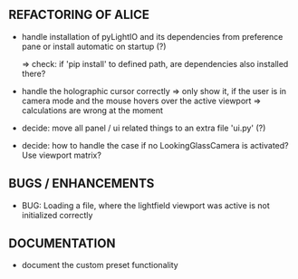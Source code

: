 ## REFACTORING OF ALICE

- handle installation of pyLightIO and its dependencies from preference pane or
  install automatic on startup (?)

  => check: if 'pip install' to defined path, are dependencies also installed there?

- handle the holographic cursor correctly
  => only show it, if the user is in camera mode and the mouse hovers over the active viewport
  => calculations are wrong at the moment

- decide: move all panel / ui related things to an extra file 'ui.py' (?)

- decide: how to handle the case if no LookingGlassCamera is activated? Use viewport matrix?

## BUGS / ENHANCEMENTS

- BUG: Loading a file, where the lightfield viewport was active is not initialized correctly

## DOCUMENTATION

- document the custom preset functionality
